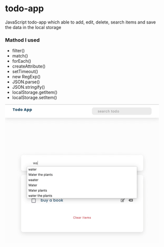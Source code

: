 # todo-app

JavaScript todo-app which able to add, edit, delete, search items and save the data in the local storage

### Mathod I used

- filter()
- match()
- forEach()
- createAttribute()
- setTimeout()
- new RegExp()
- JSON.parse()
- JSON.stringify()
- localStorage.getItem()
- localStorage.setItem()

![demo](public/todo-app.gif)
